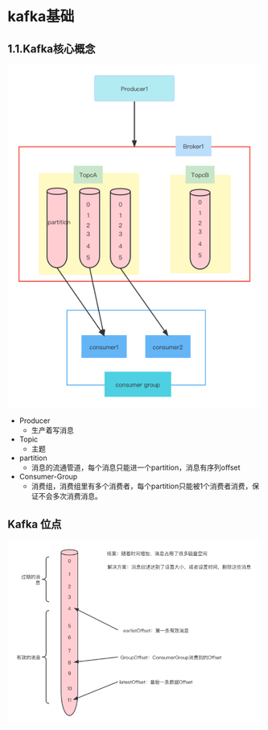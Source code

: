 # kafka基础
## 1.1.Kafka核心概念
![e850c469a0201b115555c922d352a66b](media/e850c469a0201b115555c922d352a66b.png)

- Producer
    - 生产着写消息
- Topic
    - 主题
- partition
    - 消息的流通管道，每个消息只能进一个partition，消息有序列offset
- Consumer-Group
    - 消费组，消费组里有多个消费者，每个partition只能被1个消费者消费，保证不会多次消费消息。


## Kafka 位点
![9cea1321d8d37d07e554ef1faae682fe](media/9cea1321d8d37d07e554ef1faae682fe.png)

    
    